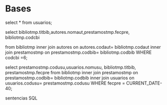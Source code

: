 # Bases
select * from usuarios;

select bibliotmp.titbib,autores.nomaut,prestamostmp.fecpre, bibliotmp.codcbi 

from bibliotmp inner join autores on 
autores.codaut= bibliotmp.codaut
inner join prestamostmp on prestamostmp.codbib= 
bibliotmp.codbib WHERE codcbi =6;



select prestamostmp.codusu,usuarios.nomusu,   bibliotmp.titbib, prestamostmp.fecpre
from bibliotmp
 inner join prestamostmp on prestamostmp.codbib= bibliotmp.codbib
inner 
join usuarios on usuarios.codusu= prestamostmp.codusu WHERE fecpre = CURRENT_DATE-40;

sentencias SQL
